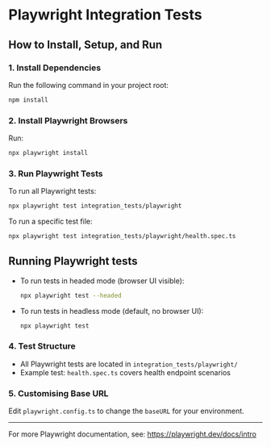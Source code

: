 # Playwright Integration Tests

## How to Install, Setup, and Run

### 1. Install Dependencies

Run the following command in your project root:

```bash
npm install
```

### 2. Install Playwright Browsers

Run:

```bash
npx playwright install
```

### 3. Run Playwright Tests

To run all Playwright tests:

```bash
npx playwright test integration_tests/playwright
```

To run a specific test file:

```bash
npx playwright test integration_tests/playwright/health.spec.ts
```

## Running Playwright tests

- To run tests in headed mode (browser UI visible):
  ```sh
  npx playwright test --headed
  ```

- To run tests in headless mode (default, no browser UI):
  ```sh
  npx playwright test
  ```

### 4. Test Structure

- All Playwright tests are located in `integration_tests/playwright/`
- Example test: `health.spec.ts` covers health endpoint scenarios

### 5. Customising Base URL

Edit `playwright.config.ts` to change the `baseURL` for your environment.

---
For more Playwright documentation, see: https://playwright.dev/docs/intro
